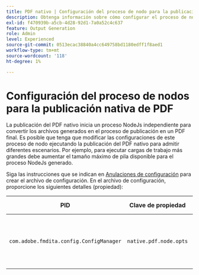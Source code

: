 ```yaml
---
title: PDF nativo | Configuración del proceso de nodo para la publicación nativa de PDF
description: Obtenga información sobre cómo configurar el proceso de nodo para la publicación nativa de PDF
exl-id: f470939b-a5cb-4d28-92d1-7a0a52c4c637
feature: Output Generation
role: Admin
level: Experienced
source-git-commit: 0513ecac38840a4cc649758bd1180edff1f8aed1
workflow-type: tm+mt
source-wordcount: '118'
ht-degree: 1%

---
```


# Configuración del proceso de nodos para la publicación nativa de PDF

La publicación del PDF nativo inicia un proceso NodeJs independiente para convertir los archivos generados en el proceso de publicación en un PDF final. Es posible que tenga que modificar las configuraciones de este proceso de nodo ejecutando la publicación del PDF nativo para admitir diferentes escenarios. Por ejemplo, para ejecutar cargas de trabajo más grandes debe aumentar el tamaño máximo de pila disponible para el proceso NodeJs generado.

Siga las instrucciones que se indican en [Anulaciones de configuración](../cs-install-guide/download-install-additional-config-override.md) para crear el archivo de configuración. En el archivo de configuración, proporcione los siguientes detalles (propiedad):

| PID | Clave de propiedad | Valor de propiedad |
|---|---|---|
| `com.adobe.fmdita.config.ConfigManager` | `native.pdf.node.opts` | Valor de cadena para establecer cualquier estándar `NODE_OPTIONS`.<BR> Valor predeterminado: |
